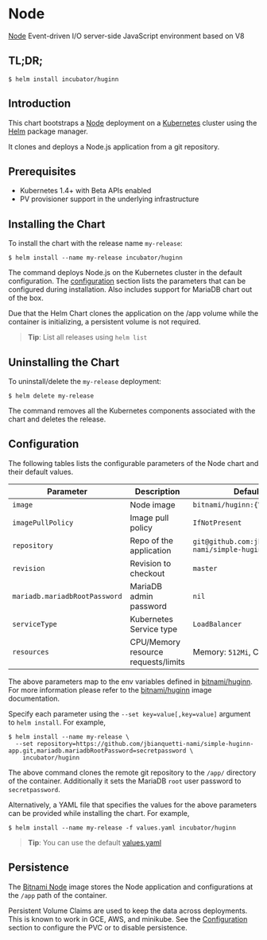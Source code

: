# Node

[Node](https://www.huginnjs.org) Event-driven I/O server-side JavaScript environment based on V8

## TL;DR;

```console
$ helm install incubator/huginn
```

## Introduction

This chart bootstraps a [Node](https://github.com/bitnami/bitnami-docker-huginn) deployment on a [Kubernetes](http://kubernetes.io) cluster using the [Helm](https://helm.sh) package manager.

It clones and deploys a Node.js application from a git repository.

## Prerequisites

- Kubernetes 1.4+ with Beta APIs enabled
- PV provisioner support in the underlying infrastructure

## Installing the Chart

To install the chart with the release name `my-release`:

```console
$ helm install --name my-release incubator/huginn
```

The command deploys Node.js on the Kubernetes cluster in the default configuration. The [configuration](#configuration) section lists the parameters that can be configured during installation. Also includes support for MariaDB chart out of the box.

Due that the Helm Chart clones the application on the /app volume while the container is initializing, a persistent volume is not required.

> **Tip**: List all releases using `helm list`

## Uninstalling the Chart

To uninstall/delete the `my-release` deployment:

```console
$ helm delete my-release
```

The command removes all the Kubernetes components associated with the chart and deletes the release.

## Configuration

The following tables lists the configurable parameters of the Node chart and their default values.

|           Parameter           |             Description             |                        Default                        |
|-------------------------------|-------------------------------------|-------------------------------------------------------|
| `image`                       | Node image                          | `bitnami/huginn:{VERSION}`                              |
| `imagePullPolicy`             | Image pull policy                   | `IfNotPresent`                                        |
| `repository`                  | Repo of the application             | `git@github.com:jbianquetti-nami/simple-huginn-app.git` |
| `revision`                    | Revision  to checkout               | `master`                                              |
| `mariadb.mariadbRootPassword` | MariaDB admin password              | `nil`                                                 |
| `serviceType`                 | Kubernetes Service type             | `LoadBalancer`                                        |
| `resources`                   | CPU/Memory resource requests/limits | Memory: `512Mi`, CPU: `300m`                          |

The above parameters map to the env variables defined in [bitnami/huginn](http://github.com/bitnami/bitnami-docker-huginn). For more information please refer to the [bitnami/huginn](http://github.com/bitnami/bitnami-docker-huginn) image documentation.

Specify each parameter using the `--set key=value[,key=value]` argument to `helm install`. For example,

```console
$ helm install --name my-release \
  --set repository=https://github.com/jbianquetti-nami/simple-huginn-app.git,mariadb.mariadbRootPassword=secretpassword \
    incubator/huginn
```

The above command clones the remote git  repository to the `/app/` directory  of the container. Additionally it sets the MariaDB `root` user password to `secretpassword`.

Alternatively, a YAML file that specifies the values for the above parameters can be provided while installing the chart. For example,

```console
$ helm install --name my-release -f values.yaml incubator/huginn
```

> **Tip**: You can use the default [values.yaml](values.yaml)

## Persistence

The [Bitnami Node](https://github.com/bitnami/bitnami-docker-huginn) image stores the Node application and configurations at the `/app`  path of the container.

Persistent Volume Claims are used to keep the data across deployments. This is known to work in GCE, AWS, and minikube.
See the [Configuration](#configuration) section to configure the PVC or to disable persistence.
